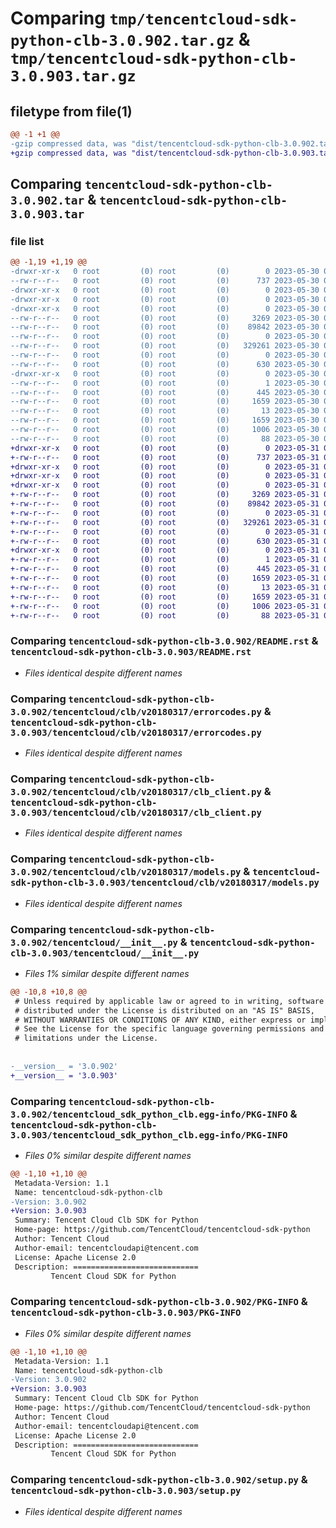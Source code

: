 # Comparing `tmp/tencentcloud-sdk-python-clb-3.0.902.tar.gz` & `tmp/tencentcloud-sdk-python-clb-3.0.903.tar.gz`

## filetype from file(1)

```diff
@@ -1 +1 @@
-gzip compressed data, was "dist/tencentcloud-sdk-python-clb-3.0.902.tar", last modified: Tue May 30 00:19:05 2023, max compression
+gzip compressed data, was "dist/tencentcloud-sdk-python-clb-3.0.903.tar", last modified: Wed May 31 02:07:15 2023, max compression
```

## Comparing `tencentcloud-sdk-python-clb-3.0.902.tar` & `tencentcloud-sdk-python-clb-3.0.903.tar`

### file list

```diff
@@ -1,19 +1,19 @@
-drwxr-xr-x   0 root         (0) root         (0)        0 2023-05-30 00:19:05.000000 tencentcloud-sdk-python-clb-3.0.902/
--rw-r--r--   0 root         (0) root         (0)      737 2023-05-30 00:19:05.000000 tencentcloud-sdk-python-clb-3.0.902/README.rst
-drwxr-xr-x   0 root         (0) root         (0)        0 2023-05-30 00:19:05.000000 tencentcloud-sdk-python-clb-3.0.902/tencentcloud/
-drwxr-xr-x   0 root         (0) root         (0)        0 2023-05-30 00:19:05.000000 tencentcloud-sdk-python-clb-3.0.902/tencentcloud/clb/
-drwxr-xr-x   0 root         (0) root         (0)        0 2023-05-30 00:19:05.000000 tencentcloud-sdk-python-clb-3.0.902/tencentcloud/clb/v20180317/
--rw-r--r--   0 root         (0) root         (0)     3269 2023-05-30 00:19:05.000000 tencentcloud-sdk-python-clb-3.0.902/tencentcloud/clb/v20180317/errorcodes.py
--rw-r--r--   0 root         (0) root         (0)    89842 2023-05-30 00:19:05.000000 tencentcloud-sdk-python-clb-3.0.902/tencentcloud/clb/v20180317/clb_client.py
--rw-r--r--   0 root         (0) root         (0)        0 2023-05-30 00:19:05.000000 tencentcloud-sdk-python-clb-3.0.902/tencentcloud/clb/v20180317/__init__.py
--rw-r--r--   0 root         (0) root         (0)   329261 2023-05-30 00:19:05.000000 tencentcloud-sdk-python-clb-3.0.902/tencentcloud/clb/v20180317/models.py
--rw-r--r--   0 root         (0) root         (0)        0 2023-05-30 00:19:05.000000 tencentcloud-sdk-python-clb-3.0.902/tencentcloud/clb/__init__.py
--rw-r--r--   0 root         (0) root         (0)      630 2023-05-30 00:19:05.000000 tencentcloud-sdk-python-clb-3.0.902/tencentcloud/__init__.py
-drwxr-xr-x   0 root         (0) root         (0)        0 2023-05-30 00:19:05.000000 tencentcloud-sdk-python-clb-3.0.902/tencentcloud_sdk_python_clb.egg-info/
--rw-r--r--   0 root         (0) root         (0)        1 2023-05-30 00:19:05.000000 tencentcloud-sdk-python-clb-3.0.902/tencentcloud_sdk_python_clb.egg-info/dependency_links.txt
--rw-r--r--   0 root         (0) root         (0)      445 2023-05-30 00:19:05.000000 tencentcloud-sdk-python-clb-3.0.902/tencentcloud_sdk_python_clb.egg-info/SOURCES.txt
--rw-r--r--   0 root         (0) root         (0)     1659 2023-05-30 00:19:05.000000 tencentcloud-sdk-python-clb-3.0.902/tencentcloud_sdk_python_clb.egg-info/PKG-INFO
--rw-r--r--   0 root         (0) root         (0)       13 2023-05-30 00:19:05.000000 tencentcloud-sdk-python-clb-3.0.902/tencentcloud_sdk_python_clb.egg-info/top_level.txt
--rw-r--r--   0 root         (0) root         (0)     1659 2023-05-30 00:19:05.000000 tencentcloud-sdk-python-clb-3.0.902/PKG-INFO
--rw-r--r--   0 root         (0) root         (0)     1006 2023-05-30 00:19:05.000000 tencentcloud-sdk-python-clb-3.0.902/setup.py
--rw-r--r--   0 root         (0) root         (0)       88 2023-05-30 00:19:05.000000 tencentcloud-sdk-python-clb-3.0.902/setup.cfg
+drwxr-xr-x   0 root         (0) root         (0)        0 2023-05-31 02:07:15.000000 tencentcloud-sdk-python-clb-3.0.903/
+-rw-r--r--   0 root         (0) root         (0)      737 2023-05-31 02:07:15.000000 tencentcloud-sdk-python-clb-3.0.903/README.rst
+drwxr-xr-x   0 root         (0) root         (0)        0 2023-05-31 02:07:15.000000 tencentcloud-sdk-python-clb-3.0.903/tencentcloud/
+drwxr-xr-x   0 root         (0) root         (0)        0 2023-05-31 02:07:15.000000 tencentcloud-sdk-python-clb-3.0.903/tencentcloud/clb/
+drwxr-xr-x   0 root         (0) root         (0)        0 2023-05-31 02:07:15.000000 tencentcloud-sdk-python-clb-3.0.903/tencentcloud/clb/v20180317/
+-rw-r--r--   0 root         (0) root         (0)     3269 2023-05-31 02:07:15.000000 tencentcloud-sdk-python-clb-3.0.903/tencentcloud/clb/v20180317/errorcodes.py
+-rw-r--r--   0 root         (0) root         (0)    89842 2023-05-31 02:07:15.000000 tencentcloud-sdk-python-clb-3.0.903/tencentcloud/clb/v20180317/clb_client.py
+-rw-r--r--   0 root         (0) root         (0)        0 2023-05-31 02:07:15.000000 tencentcloud-sdk-python-clb-3.0.903/tencentcloud/clb/v20180317/__init__.py
+-rw-r--r--   0 root         (0) root         (0)   329261 2023-05-31 02:07:15.000000 tencentcloud-sdk-python-clb-3.0.903/tencentcloud/clb/v20180317/models.py
+-rw-r--r--   0 root         (0) root         (0)        0 2023-05-31 02:07:15.000000 tencentcloud-sdk-python-clb-3.0.903/tencentcloud/clb/__init__.py
+-rw-r--r--   0 root         (0) root         (0)      630 2023-05-31 02:07:15.000000 tencentcloud-sdk-python-clb-3.0.903/tencentcloud/__init__.py
+drwxr-xr-x   0 root         (0) root         (0)        0 2023-05-31 02:07:15.000000 tencentcloud-sdk-python-clb-3.0.903/tencentcloud_sdk_python_clb.egg-info/
+-rw-r--r--   0 root         (0) root         (0)        1 2023-05-31 02:07:15.000000 tencentcloud-sdk-python-clb-3.0.903/tencentcloud_sdk_python_clb.egg-info/dependency_links.txt
+-rw-r--r--   0 root         (0) root         (0)      445 2023-05-31 02:07:15.000000 tencentcloud-sdk-python-clb-3.0.903/tencentcloud_sdk_python_clb.egg-info/SOURCES.txt
+-rw-r--r--   0 root         (0) root         (0)     1659 2023-05-31 02:07:15.000000 tencentcloud-sdk-python-clb-3.0.903/tencentcloud_sdk_python_clb.egg-info/PKG-INFO
+-rw-r--r--   0 root         (0) root         (0)       13 2023-05-31 02:07:15.000000 tencentcloud-sdk-python-clb-3.0.903/tencentcloud_sdk_python_clb.egg-info/top_level.txt
+-rw-r--r--   0 root         (0) root         (0)     1659 2023-05-31 02:07:15.000000 tencentcloud-sdk-python-clb-3.0.903/PKG-INFO
+-rw-r--r--   0 root         (0) root         (0)     1006 2023-05-31 02:07:15.000000 tencentcloud-sdk-python-clb-3.0.903/setup.py
+-rw-r--r--   0 root         (0) root         (0)       88 2023-05-31 02:07:15.000000 tencentcloud-sdk-python-clb-3.0.903/setup.cfg
```

### Comparing `tencentcloud-sdk-python-clb-3.0.902/README.rst` & `tencentcloud-sdk-python-clb-3.0.903/README.rst`

 * *Files identical despite different names*

### Comparing `tencentcloud-sdk-python-clb-3.0.902/tencentcloud/clb/v20180317/errorcodes.py` & `tencentcloud-sdk-python-clb-3.0.903/tencentcloud/clb/v20180317/errorcodes.py`

 * *Files identical despite different names*

### Comparing `tencentcloud-sdk-python-clb-3.0.902/tencentcloud/clb/v20180317/clb_client.py` & `tencentcloud-sdk-python-clb-3.0.903/tencentcloud/clb/v20180317/clb_client.py`

 * *Files identical despite different names*

### Comparing `tencentcloud-sdk-python-clb-3.0.902/tencentcloud/clb/v20180317/models.py` & `tencentcloud-sdk-python-clb-3.0.903/tencentcloud/clb/v20180317/models.py`

 * *Files identical despite different names*

### Comparing `tencentcloud-sdk-python-clb-3.0.902/tencentcloud/__init__.py` & `tencentcloud-sdk-python-clb-3.0.903/tencentcloud/__init__.py`

 * *Files 1% similar despite different names*

```diff
@@ -10,8 +10,8 @@
 # Unless required by applicable law or agreed to in writing, software
 # distributed under the License is distributed on an "AS IS" BASIS,
 # WITHOUT WARRANTIES OR CONDITIONS OF ANY KIND, either express or implied.
 # See the License for the specific language governing permissions and
 # limitations under the License.
 
 
-__version__ = '3.0.902'
+__version__ = '3.0.903'
```

### Comparing `tencentcloud-sdk-python-clb-3.0.902/tencentcloud_sdk_python_clb.egg-info/PKG-INFO` & `tencentcloud-sdk-python-clb-3.0.903/tencentcloud_sdk_python_clb.egg-info/PKG-INFO`

 * *Files 0% similar despite different names*

```diff
@@ -1,10 +1,10 @@
 Metadata-Version: 1.1
 Name: tencentcloud-sdk-python-clb
-Version: 3.0.902
+Version: 3.0.903
 Summary: Tencent Cloud Clb SDK for Python
 Home-page: https://github.com/TencentCloud/tencentcloud-sdk-python
 Author: Tencent Cloud
 Author-email: tencentcloudapi@tencent.com
 License: Apache License 2.0
 Description: ============================
         Tencent Cloud SDK for Python
```

### Comparing `tencentcloud-sdk-python-clb-3.0.902/PKG-INFO` & `tencentcloud-sdk-python-clb-3.0.903/PKG-INFO`

 * *Files 0% similar despite different names*

```diff
@@ -1,10 +1,10 @@
 Metadata-Version: 1.1
 Name: tencentcloud-sdk-python-clb
-Version: 3.0.902
+Version: 3.0.903
 Summary: Tencent Cloud Clb SDK for Python
 Home-page: https://github.com/TencentCloud/tencentcloud-sdk-python
 Author: Tencent Cloud
 Author-email: tencentcloudapi@tencent.com
 License: Apache License 2.0
 Description: ============================
         Tencent Cloud SDK for Python
```

### Comparing `tencentcloud-sdk-python-clb-3.0.902/setup.py` & `tencentcloud-sdk-python-clb-3.0.903/setup.py`

 * *Files identical despite different names*

